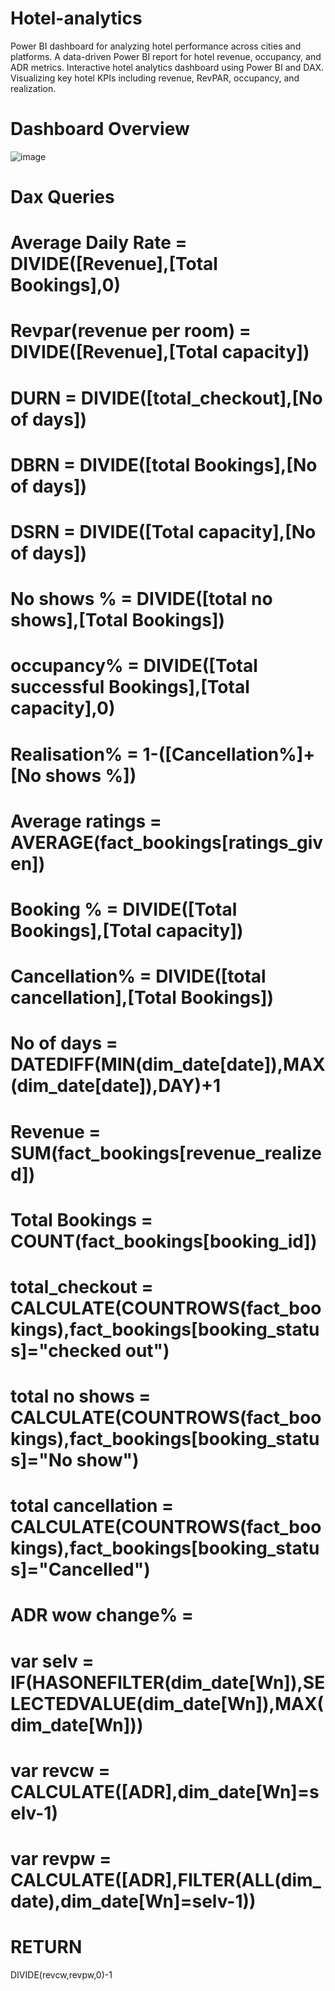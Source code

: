 # Hotel-analytics
Power BI dashboard for analyzing hotel performance across cities and platforms.  A data-driven Power BI report for hotel revenue, occupancy, and ADR metrics.  Interactive hotel analytics dashboard using Power BI and DAX.  Visualizing key hotel KPIs including revenue, RevPAR, occupancy, and realization.
# Dashboard Overview
![image](https://github.com/user-attachments/assets/2d681a6f-4b37-4815-b627-f0fd079c9dc1)
# Dax Queries
# Average Daily Rate = DIVIDE([Revenue],[Total Bookings],0)
# Revpar(revenue per room) = DIVIDE([Revenue],[Total capacity])
# DURN = DIVIDE([total_checkout],[No of days])
# DBRN = DIVIDE([total Bookings],[No of days])
# DSRN = DIVIDE([Total capacity],[No of days])
# No shows % = DIVIDE([total no shows],[Total Bookings])
# occupancy% = DIVIDE([Total successful Bookings],[Total capacity],0)
# Realisation% = 1-([Cancellation%]+[No shows %])
# Average ratings = AVERAGE(fact_bookings[ratings_given])
# Booking % = DIVIDE([Total Bookings],[Total capacity])
# Cancellation% = DIVIDE([total cancellation],[Total Bookings])
# No of days = DATEDIFF(MIN(dim_date[date]),MAX(dim_date[date]),DAY)+1
# Revenue = SUM(fact_bookings[revenue_realized])
# Total Bookings = COUNT(fact_bookings[booking_id])
# total_checkout = CALCULATE(COUNTROWS(fact_bookings),fact_bookings[booking_status]="checked out")
# total no shows = CALCULATE(COUNTROWS(fact_bookings),fact_bookings[booking_status]="No show")
# total cancellation = CALCULATE(COUNTROWS(fact_bookings),fact_bookings[booking_status]="Cancelled")
# ADR wow change% = 
# var selv = IF(HASONEFILTER(dim_date[Wn]),SELECTEDVALUE(dim_date[Wn]),MAX(dim_date[Wn]))
# var revcw = CALCULATE([ADR],dim_date[Wn]=selv-1)
# var revpw = CALCULATE([ADR],FILTER(ALL(dim_date),dim_date[Wn]=selv-1))
# RETURN
DIVIDE(revcw,revpw,0)-1
 
